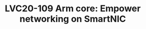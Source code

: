 ---
categories:
- lvc20
description: SmartNIC becomes increasingly popular in datacenter and telco. It can
  achieve high performance and rich feature networking, and release CPU resources
  on server. <br /> In real deployment, OVS-DPDK on Arm based SmartNIC is one of the
  common networking solutions. In this presentation, we would demo two different SmartNICs
  for OVS-DPDK, and discuss the advantages introduced by Arm CPU as follows:<br />
  1. Flexible and programmable.<br /> 2. Highly efficient implementation for complex
  features difficult to be done by hardware.<br /> 3. Fully offloading, include control
  plane and management plane.
image: /assets/images/featured-images/lvc20/LVC20-109.png
session_id: LVC20-109
session_room: '[Track 3] DataCenter'
session_slot:
  end_time: 2020-09-22 13:20
  start_time: 2020-09-22 12:55
session_speakers:
- speaker_bio: I am a Software Engineer from Arm working on networking open source
    software. I focus on Open vSwitch and SmartNIC related projects.
  speaker_company: Arm Ltd
  speaker_image: http://avatars.sched.co/0/24/11406028/avatar.jpg.320x320px.jpg?cf4
  speaker_name: Lance Yang
  speaker_position: Software Engineer
  speaker_role: attendee, speaker
session_track: Data Center
tag: session
tags: Data Center
title: 'LVC20-109 Arm core: Empower networking on SmartNIC'
---
